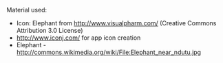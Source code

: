 Material used:
* Icon: Elephant from  http://www.visualpharm.com/ (Creative Commons Attribution 3.0 License)
* http://www.iconj.com/ for app icon creation
* Elephant - http://commons.wikimedia.org/wiki/File:Elephant_near_ndutu.jpg

